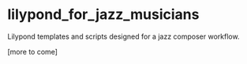 # lilypond_for_jazz_musicians
Lilypond templates and scripts designed for a jazz composer workflow.

[more to come]

